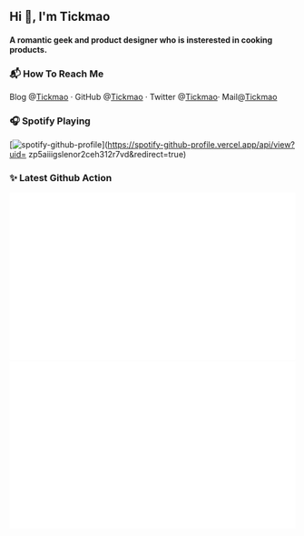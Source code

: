 <!-- <p align="center">
  Visitor count<br>
  <img src="https://profile-counter.glitch.me/tickmao/count.svg" />
</p> -->
<h2>Hi 👋, I'm Tickmao</h2>
<h4>A romantic geek and product designer who is insterested in cooking products.</h4>

### 📬 How To Reach Me
Blog @[Tickmao](https://blog.tickmao.com) · GitHub @[Tickmao](https://github.com/tickmao) · Twitter @[Tickmao](https://twitter.com/tcikamo)· Mail@[Tickmao](mailto:lyle.lypm@gmail.com)
### 🎧 Spotify Playing

[![spotify-github-profile](https://spotify-github-profile.vercel.app/api/view?uid=zp5aiiigslenor2ceh312r7vd&cover_image=true&theme=natemoo-re&bar_color=2e9d2a&bar_color_cover=false)](https://spotify-github-profile.vercel.app/api/view?uid=	zp5aiiigslenor2ceh312r7vd&redirect=true)

### ✨ Latest Github Action
![](https://raw.githubusercontent.com/tickmao/github-stats-transparent/output/generated/overview.svg)
![](https://raw.githubusercontent.com/tickmao/github-stats-transparent/output/generated/languages.svg)
